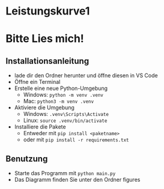 # Leistungskurve1
# Bitte Lies mich!

## Installationsanleitung

- lade dir den Ordner herunter und öffne diesen in VS Code
- Öffne ein Terminal
- Erstelle eine neue Python-Umgebung
    - Windows: `python -m venv .venv`
    - Mac: `python3 -m venv .venv`
- Aktiviere die Umgebung 
    - Windows: `.venv\Scripts\Activate`
    - Linux: `source .venv/bin/activate`
- Installiere die Pakete
    - Entweder mit `pip install <paketname>`
    - oder mit `pip install -r requirements.txt`

## Benutzung

- Starte das Programm mit `python main.py` 
- Das Diagramm finden Sie unter den Ordner figures 


